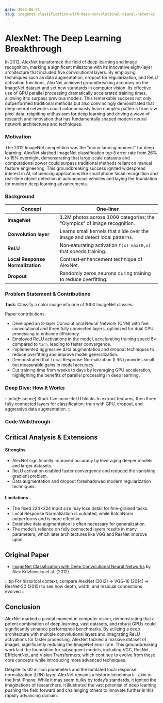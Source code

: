 ```yaml
---
date: 2025-06-21
slug: imagenet-classification-with-deep-convolutional-neural-networks
---
```


# AlexNet: The Deep Learning Breakthrough
In 2012, AlexNet transformed the field of deep learning and image recognition, marking a significant milestone with its innovative eight-layer architecture that included five convolutional layers. By employing techniques such as data augmentation, dropout for regularization, and ReLU activation functions, AlexNet achieved groundbreaking accuracy on the ImageNet dataset and set new standards in computer vision. Its effective use of GPU parallel processing dramatically accelerated training times, allowing it to surpass previous models. This remarkable success not only outperformed traditional methods but also convincingly demonstrated that deep neural networks could autonomously learn complex patterns from raw pixel data, reigniting enthusiasm for deep learning and driving a wave of research and innovation that has fundamentally shaped modern neural network architectures and techniques.

<!--truncate -->

### Motivation
The 2012 ImageNet competition was the “moon‑landing moment” for deep learning. AlexNet slashed ImageNet classification
top‑5 error rate from 26% to 15% overnight, demonstrating that large-scale datasets and computational power could surpass traditional methods reliant on manual feature engineering. This groundbreaking success ignited widespread interest in AI, influencing applications like smartphone facial recognition and real-time object detection in autonomous vehicles and laying the foundation for modern deep learning advancements.

### Background
| Concept                          | One‑liner                                                                 |
|----------------------------------|---------------------------------------------------------------------------|
| **ImageNet**                     | 1.2M photos across 1000 categories; the “Olympics” of image recognition.  |
| **Convolution layer**            | Learns small kernels that slide over the image and detect local patterns. |
| **ReLU**                         | Non‑saturating activation `f(x)=max(0,x)` that speeds training.           |
| **Local Response Normalization** | Contrast‑enhancement technique of AlexNet.                                |
| **Dropout**                      | Randomly zeros neurons during training to reduce overfitting.             |


### Problem Statement & Contributions
**Task**: Classify a color image into one of 1000 ImageNet classes.

Paper contributions:
- Developed an 8-layer Convolutional Neural Network (CNN) with five convolutional and three fully connected layers, optimized for dual GPU processing to enhance efficiency.
- Employed ReLU activations in the model, accelerating training speed 6× compared to `tanh`, leading to faster convergence.
- Implemented aggressive data augmentation and dropout techniques to reduce overfitting and improve model generalization.
- Demonstrated that Local Response Normalization (LRN) provides small but measurable gains in model accuracy.
- Cut training time from weeks to days by leveraging GPU acceleration, highlighting the benefits of parallel processing in deep learning.

### Deep Dive: How It Works
:::info[Essence]
Stack five conv–ReLU blocks to extract features, then three fully connected layers for classification; train with GPU, dropout, and aggressive data augmentation.
:::

### Code Walkthrough

## Critical Analysis & Extensions
#### Strengths
- AlexNet significantly improved accuracy by leveraging deeper models and larger datasets.
- ReLU activation enabled faster convergence and reduced the vanishing gradient problem.
- Data augmentation and dropout foreshadowed modern regularization techniques.

#### Limitations
- The fixed 224×224 input size may lose detail for fine-grained tasks.
- Local Response Normalization is outdated, while BatchNorm outperforms and is more effective.
- Extensive data augmentation is often necessary for generalization.
- The model’s reliance on fully connected layers results in many parameters, which later architectures like VGG and ResNet improve upon.

## Original Paper
- [ImageNet Classification with Deep Convolutional Neural Networks](https://papers.nips.cc/paper/2012/file/6c1b0a5f4d8e3f7c9b3d8e4f5a0c1b2f-Paper.pdf) by Alex Krizhevsky  et al. (2012)

:::tip
For historical context, compare AlexNet (2012) → VGG‑16 (2014) → ResNet‑50 (2015) to see how depth, width, and residual connections evolved
:::
## Conclusion
AlexNet marked a pivotal moment in computer vision, demonstrating that a potent combination of deep learning, vast datasets, and robust GPUs could significantly enhance performance benchmarks. By utilizing a deep architecture with multiple convolutional layers and integrating ReLU activations for faster processing, AlexNet tackled a massive dataset of images, significantly reducing the ImageNet error rate. This groundbreaking work laid the foundation for subsequent models, including VGG, ResNet, EfficientNet, and Vision Transformers, which continue to evolve from these core concepts while introducing more advanced techniques.

Despite its 60 million parameters and the outdated local response normalization (LRN) layer, AlexNet remains a historic benchmark—akin to the first iPhone. While it may seem bulky by today’s standards, it ignited the imaginations of researchers. It illustrated the vast potential of deep learning, pushing the field forward and challenging others to innovate further in this rapidly advancing domain.